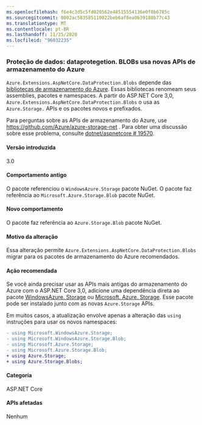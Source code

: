```yaml
---
ms.openlocfilehash: f6e4c3d5c5fd020562e48515554136e0f8b6785c
ms.sourcegitcommit: 0802ac583585110022beb6af8ea0b39188b77c43
ms.translationtype: MT
ms.contentlocale: pt-BR
ms.lasthandoff: 11/25/2020
ms.locfileid: "96032235"
---
```

### <a name="data-protection-dataprotectionblobs-uses-new-azure-storage-apis"></a>Proteção de dados: dataprotegetion. BLOBs usa novas APIs de armazenamento do Azure

`Azure.Extensions.AspNetCore.DataProtection.Blobs` depende das [bibliotecas de armazenamento do Azure](https://github.com/Azure/azure-storage-net). Essas bibliotecas renomeam seus assemblies, pacotes e namespaces. A partir do ASP.NET Core 3,0, `Azure.Extensions.AspNetCore.DataProtection.Blobs` o usa as `Azure.Storage.` APIs e os pacotes novos e prefixados.

Para perguntas sobre as APIs de armazenamento do Azure, use <https://github.com/Azure/azure-storage-net> . Para obter uma discussão sobre esse problema, consulte [dotnet/aspnetcore # 19570](https://github.com/dotnet/aspnetcore/issues/19570).

#### <a name="version-introduced"></a>Versão introduzida

3.0

#### <a name="old-behavior"></a>Comportamento antigo

O pacote referenciou o `WindowsAzure.Storage` pacote NuGet.
O pacote faz referência ao `Microsoft.Azure.Storage.Blob` pacote NuGet.

#### <a name="new-behavior"></a>Novo comportamento

O pacote faz referência ao `Azure.Storage.Blob` pacote NuGet.

#### <a name="reason-for-change"></a>Motivo da alteração

Essa alteração permite `Azure.Extensions.AspNetCore.DataProtection.Blobs` migrar para os pacotes de armazenamento do Azure recomendados.

#### <a name="recommended-action"></a>Ação recomendada

Se você ainda precisar usar as APIs mais antigas do armazenamento do Azure com o ASP.NET Core 3,0, adicione uma dependência direta ao pacote [WindowsAzure. Storage](https://www.nuget.org/packages/WindowsAzure.Storage/) ou [Microsoft. Azure. Storage](https://www.nuget.org/packages/Microsoft.Azure.Storage.Blob/). Esse pacote pode ser instalado junto com as novas `Azure.Storage` APIs.

Em muitos casos, a atualização envolve apenas a alteração das `using` instruções para usar os novos namespaces:

```diff
- using Microsoft.WindowsAzure.Storage;
- using Microsoft.WindowsAzure.Storage.Blob;
- using Microsoft.Azure.Storage;
- using Microsoft.Azure.Storage.Blob;
+ using Azure.Storage;
+ using Azure.Storage.Blobs;
```

#### <a name="category"></a>Categoria

ASP.NET Core

#### <a name="affected-apis"></a>APIs afetadas

Nenhum

<!-- 

#### Affected APIs

Not detectable via API analysis

-->
